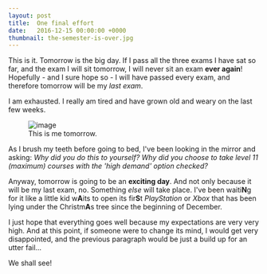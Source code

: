 ```yaml
---
layout: post
title:  One final effort
date:   2016-12-15 00:00:00 +0000
thumbnail: the-semester-is-over.jpg
---
```


This is it. Tomorrow is the big day. If I pass all the three exams I have sat so far, and the exam I will sit tomorrow, I will never sit an exam **ever again**! Hopefully - and I sure hope so - I will have passed every exam, and therefore tomorrow will be my *last exam*.

I am exhausted. I really am tired and have grown old and weary on the last few weeks.

<figure>
	<img src="{{ site.baseurl }}/assets/the-semester-is-over.jpg" alt="image">
	<figcaption>
		This is me tomorrow.
	</figcaption>
</figure>

As I brush my teeth before going to bed, I've been looking in the mirror and asking: *Why did you do this to yourself? Why did you choose to take level 11 (maximum) courses with the 'high demand' option checked?*

Anyway, tomorrow is going to be an **exciting day**. And not only because it will be my last exam, no. Something *else* will take place. I've been waiti**N**g for it like a little kid w**A**its to open its fir**S**t *PlayStation* or *Xbox* that has been lying under the Christm**A**s tree since the beginning of December.

I just hope that everything goes well because my expectations are very very high. And at this point, if someone were to change its mind, I would get very disappointed, and the previous paragraph would be just a build up for an utter fail...

We shall see!
